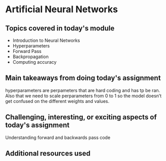 # Artificial Neural Networks

## Topics covered in today's module
* Introduction to Neural Networks
* Hyperparameters
* Forward Pass
* Backpropagation
* Computing accuracy

## Main takeaways from doing today's assignment
hyperparameters are perpameters that are hard coding and has tp be ran. Also that we need to scale perparameters from 0 to 1 so the model doesn’t get confused on the different weights and values.

## Challenging, interesting, or exciting aspects of today's assignment
Understanding forward and backwards pass code

## Additional resources used 
<To be filled>
